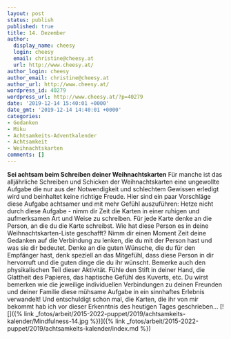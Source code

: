 ```yaml
---
layout: post
status: publish
published: true
title: 14. Dezember
author:
  display_name: cheesy
  login: cheesy
  email: christine@cheesy.at
  url: http://www.cheesy.at/
author_login: cheesy
author_email: christine@cheesy.at
author_url: http://www.cheesy.at/
wordpress_id: 40279
wordpress_url: http://www.cheesy.at/?p=40279
date: '2019-12-14 15:40:01 +0000'
date_gmt: '2019-12-14 14:40:01 +0000'
categories:
- Gedanken
- Miku
- Achtsamkeits-Adventkalender
- Achtsamkeit
- Weihnachtskarten
comments: []
---
```

 **Sei achtsam beim Schreiben deiner Weihnachtskarten**
Für manche ist das alljährliche Schreiben und Schicken der Weihnachtskarten eine ungewollte Aufgabe die nur aus der Notwendigkeit und schlechtem Gewissen erledigt wird und beinhaltet keine richtige Freude. Hier sind ein paar Vorschläge diese Aufgabe achtsamer und mit mehr Gefühl auszuführen:
Hetze nicht durch diese Aufgabe - nimm dir Zeit die Karten in einer ruhigen und aufmerksamen Art und Weise zu schreiben. Für jede Karte denke an die Person, an die du die Karte schreibst. Wie hat diese Person es in deine Weihnachtskarten-Liste geschafft? Nimm dir einen Moment Zeit deine Gedanken auf die Verbindung zu lenken, die du mit der Person hast und was sie dir bedeutet.
Denke an die guten Wünsche, die du für den Empfänger hast, denk speziell an das Mitgefühl, dass diese Person in dir hervorruft und die guten dinge die du ihr wünscht.
Bemerke auch den physikalischen Teil dieser Aktivität. Fühle den Stift in deiner Hand, die Glattheit des Papieres, das haptische Gefühl des Kuverts, etc.
Du wirst bemerken wie die jeweilige individuellen Verbindungen zu deinen Freunden und deiner Familie diese mühsame Aufgabe in ein sinnhaftes Erlebnis verwandelt!
Und entschuldigt schon mal, die Karten, die ihr von mir bekommt hab ich vor dieser Erkenntnis des heutigen Tages geschrieben...
[![]({% link _fotos/arbeit/2015-2022-puppet/2019/achtsamkeits-kalender/Mindfulness-14.jpg %})]({% link _fotos/arbeit/2015-2022-puppet/2019/achtsamkeits-kalender/index.md %})
